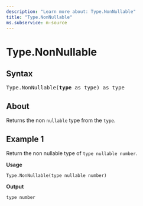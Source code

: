 ```yaml
---
description: "Learn more about: Type.NonNullable"
title: "Type.NonNullable"
ms.subservice: m-source
---
```

# Type.NonNullable

## Syntax

<pre>
Type.NonNullable(<b>type</b> as type) as type
</pre>
  
## About

Returns the non `nullable` type from the `type`.

## Example 1

Return the non nullable type of `type nullable number`.

**Usage**

```powerquery-m
Type.NonNullable(type nullable number)
```

**Output**

`type number`
